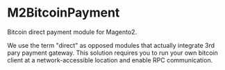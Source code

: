 # M2BitcoinPayment
Bitcoin direct payment module for Magento2.

We use the term "direct" as opposed modules that actually integrate 3rd pary payment gateway. This solution requires you to run your own bitcoin client at a network-accessible location and enable RPC communication.
